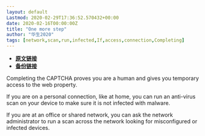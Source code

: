 ```yaml
---
layout: default
Lastmod: 2020-02-29T17:36:52.570432+00:00
date: 2020-02-16T00:00:00Z
title: "One more step"
author: "华生2020"
tags: [network,scan,run,infected,If,access,connection,Completing]
---
```


* [**原文链接**](http://archive.ph/BQekj)
* [**备份链接**](http://archive.ph/BQekj)


Completing the CAPTCHA proves you are a human and gives you temporary access to the web property.

If you are on a personal connection, like at home, you can run an anti-virus scan on your device to make sure it is not infected with malware.

If you are at an office or shared network, you can ask the network administrator to run a scan across the network looking for misconfigured or infected devices.

